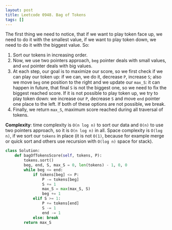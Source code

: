 ```yaml
---
layout: post
title: Leetcode 0948. Bag of Tokens
tags: []
---
```


The first thing we need to notice, that if we want to play token face up, we need to do it with the smallest value, if we want to play token down, we need to do it with the biggest value. So:

1. Sort our tokens in increasing order.
2. Now, we use two pointers approach, `beg` pointer deals with small values, and `end` pointer deals with big values.
3. At each step, our goal is to maximize our score, so we first check if we can play our token up: if we can, we do it, decrease `P`, increase `S`; also we move `beg` one position to the right and we update our `max_S`: it can happen in future, that final `S` is not the biggest one, so we need to fix the biggest reached score. If it is not possible to play token up, we try to play token down: we increase our `P`, decrease `S` and move `end` pointer one place to the left. If both of these options are not possible, we break.
4. Finally, we return `max_S`, maximum score reached during all traversal of tokens.

**Complexity**: time complexity is `O(n log n)` to sort our data and `O(n)` to use two pointers approach, so it is `O(n log n)` in all. Space complexity is `O(log n)`, if we sort our `tokens` in place (it is not `O(1)`, because for example merge or quick sort and others use recursion with `O(log n)` space for stack).

```python
class Solution:
    def bagOfTokensScore(self, tokens, P):
        tokens.sort()
        beg, end, S, max_S = 0, len(tokens) - 1, 0, 0
        while beg <= end:
            if tokens[beg] <= P:
                P -= tokens[beg]
                S += 1
                max_S = max(max_S, S)
                beg += 1
            elif S >= 1:
                P += tokens[end]
                S -= 1
                end -= 1
            else: break
        return max_S
```
